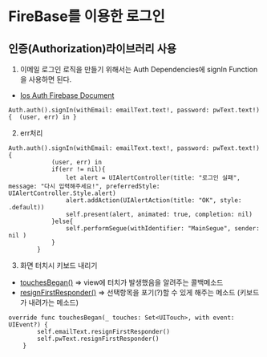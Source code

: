 #  FireBase를 이용한 로그인
## 인증(Authorization)라이브러리 사용

1. 이메일 로그인 로직을 만들기 위해서는 Auth Dependencies에 signIn Function을 사용하면 된다.
- [Ios Auth Firebase Document](https://firebase.google.com/docs/auth/ios/start)
```  
Auth.auth().signIn(withEmail: emailText.text!, password: pwText.text!) {  (user, err) in }
```

2. err처리
```
Auth.auth().signIn(withEmail: emailText.text!, password: pwText.text!) {
            (user, err) in
            if(err != nil){
                let alert = UIAlertController(title: "로그인 실패", message: "다시 입력해주세요!", preferredStyle: UIAlertController.Style.alert)
                alert.addAction(UIAlertAction(title: "OK", style: .default))
                self.present(alert, animated: true, completion: nil)
            }else{
                self.performSegue(withIdentifier: "MainSegue", sender: nil )
            }
        }

```

3. 화면 터치시 키보드 내리기
- [touchesBegan()](https://developer.apple.com/documentation/uikit/uiresponder/1621142-touchesbegan) => view에 터치가 발생했음을 알려주는 콜백메소드
- [resignFirstResponder()](https://developer.apple.com/documentation/uikit/uiresponder/1621097-resignfirstresponder) => 선택항목을 포기(?)할 수 있게 해주는 메소드 (키보드가 내려가는 메소드)
```
override func touchesBegan(_ touches: Set<UITouch>, with event: UIEvent?) {
        self.emailText.resignFirstResponder()
        self.pwText.resignFirstResponder()
    }
```

